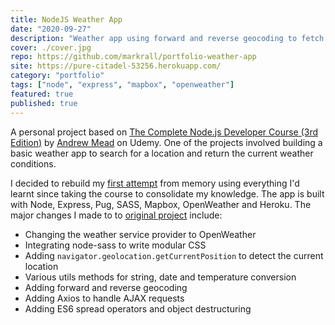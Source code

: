 ```yaml
---
title: NodeJS Weather App
date: "2020-09-27"
description: "Weather app using forward and reverse geocoding to fetch the current weather and five day forcast built on Node, Express, Mapbox and OpenWeather."
cover: ./cover.jpg
repo: https://github.com/markrall/portfolio-weather-app
site: https://pure-citadel-53256.herokuapp.com/
category: "portfolio"
tags: ["node", "express", "mapbox", "openweather"]
featured: true
published: true
---
```


A personal project based on [The Complete Node.js Developer Course (3rd Edition)](https://www.udemy.com/course/the-complete-nodejs-developer-course-2/learn/lecture/13819540#overview) by [Andrew Mead](https://www.udemy.com/user/andrewmead/) on Udemy. One of the projects involved building a basic weather app to search for a location and return the current weather conditions.

I decided to rebuild my [first attempt](https://pbm-nodejs-weather-app.herokuapp.com/) from memory using everything I'd learnt since taking the course to consolidate my knowledge. The app is built with Node, Express, Pug, SASS, Mapbox, OpenWeather and Heroku. The major changes I made to to [original project](https://pbm-nodejs-weather-app.herokuapp.com/) include:

- Changing the weather service provider to OpenWeather
- Integrating node-sass to write modular CSS
- Adding `navigator.geolocation.getCurrentPosition` to detect the current location
- Various utils methods for string, date and temperature conversion
- Adding forward and reverse geocoding
- Adding Axios to handle AJAX requests
- Adding ES6 spread operators and object destructuring